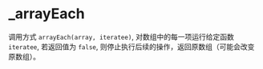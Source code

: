 # _arrayEach

调用方式 `arrayEach(array, iteratee)`, 对数组中的每一项运行给定函数 `iteratee`, 若返回值为 `false`, 则停止执行后续的操作，返回原数组（可能会改变原数组）。
